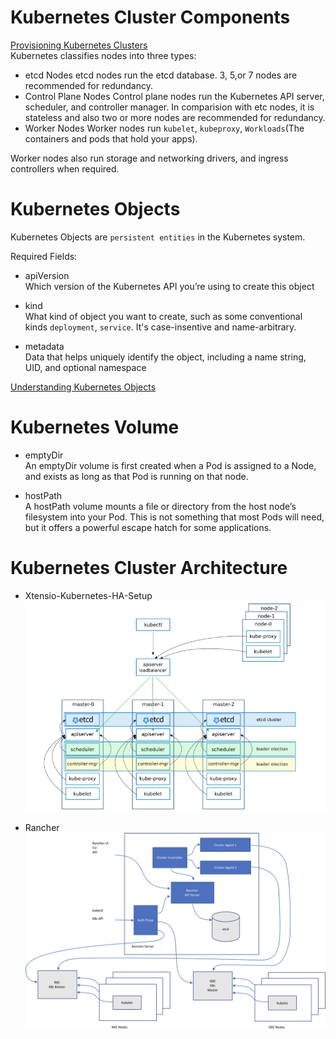 # Kubernetes Cluster Components
[Provisioning Kubernetes Clusters](https://rancher.com/docs/rancher/v2.x/en/cluster-provisioning/)  
Kubernetes classifies nodes into three types:
- etcd Nodes
etcd nodes run the etcd database. 3, 5,or 7 nodes are recommended for redundancy.
- Control Plane Nodes
Control plane nodes run the Kubernetes API server, scheduler, and controller manager. In comparision with etc nodes, it is stateless and also two or more nodes are recommended for redundancy. 
- Worker Nodes
Worker nodes run `kubelet`, `kubeproxy`, `Workloads`(The containers and pods that hold your apps).

Worker nodes also run storage and networking drivers, and ingress controllers when required. 

# Kubernetes Objects  
Kubernetes Objects are `persistent entities` in the Kubernetes system.

Required Fields:
- apiVersion  
Which version of the Kubernetes API you’re using to create this object

- kind  
What kind of object you want to create, such as some conventional kinds `deployment`, `service`. It's case-insentive and name-arbitrary.

- metadata  
Data that helps uniquely identify the object, including a name string, UID, and optional namespace


[Understanding Kubernetes Objects](https://kubernetes.io/docs/concepts/overview/working-with-objects/kubernetes-objects/#required-fields)

# Kubernetes Volume

- emptyDir  
An emptyDir volume is first created when a Pod is assigned to a Node, and exists as long as that Pod is running on that node.  

- hostPath  
A hostPath volume mounts a file or directory from the host node’s filesystem into your Pod. This is not something that most Pods will need, but it offers a powerful escape hatch for some applications.  




# Kubernetes Cluster Architecture
- Xtensio-Kubernetes-HA-Setup
![Xtensio-Kubernetes-HA-Setup](./images/Xtensio-kubernetes-ha-setup.png)

- Rancher
![rancher-architecture](./images/rancher-architecture.png)
